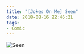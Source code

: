 ```yaml
---
title: "[Jokes On Me] Seen"
date: 2018-08-16 22:46:21
tags:
- Comic
---
```

![Seen](/images/comic/seen.png)